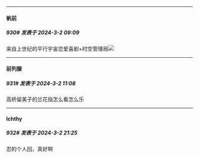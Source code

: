 ﻿
*****

####  帆前  
##### 930#       发表于 2024-3-2 09:09

来自上世纪的平行宇宙恋爱喜剧+时空管理局<img src="https://static.saraba1st.com/image/smiley/face2017/066.png" referrerpolicy="no-referrer">


*****

####  前列腺  
##### 931#       发表于 2024-3-2 11:08

高桥留美子的兰花指怎么看怎么乐


*****

####  Ichthy  
##### 932#       发表于 2024-3-2 21:25

忍的个人回，真好啊


